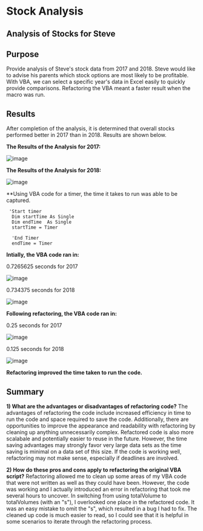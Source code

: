 # Stock Analysis

## Analysis of Stocks for Steve

## Purpose
Provide analysis of Steve's stock data from 2017 and 2018. Steve would like to advise his parents which stock options are most likely to be profitable. With VBA, we can select a specific year's data in Excel easily to quickly provide comparisons. Refactoring the VBA meant a faster result when the macro was run.

## Results

After completion of the analysis, it is determined that overall stocks performed better in 2017 than in 2018. Results are shown below.

**The Results of the Analysis for 2017:**

![image](https://user-images.githubusercontent.com/95710184/148834877-87007e6b-e818-49f6-b9f4-a630921fb29e.png)

**The Results of the Analysis for 2018:**

![image](https://user-images.githubusercontent.com/95710184/148834890-1a5abad6-fb4c-4c76-a095-5b637acae790.png)


**Using VBA code for a timer, the time it takes to run was able to be captured.
     
     'Start timer
      Dim startTime As Single
      Dim endTime  As Single
      startTime = Timer
      
      'End Timer
      endTime = Timer

**Intially, the VBA code ran in:**

0.7265625 seconds for 2017

![image](https://user-images.githubusercontent.com/95710184/148707721-ff422f6a-7268-4aa8-ab2a-6e55f2979e2e.png)

0.734375 seconds for 2018

![image](https://user-images.githubusercontent.com/95710184/148707745-e632e317-e043-4511-98af-827de9d8e93b.png)

**Following refactoring, the VBA code ran in:**

0.25 seconds for 2017

![image](https://user-images.githubusercontent.com/95710184/148707788-80ec5760-4a95-4269-9990-20e9a166ea90.png)

0.125 seconds for 2018

![image](https://user-images.githubusercontent.com/95710184/148707781-7d678207-ae2a-4175-b387-f4a3c09c77d1.png)


**Refactoring improved the time taken to run the code.**

## Summary

**1) What are the advantages or disadvantages of refactoring code?**
The advantages of refactoring the code include increased efficiency in time to run the code and space required to save the code. Additionally, there are opportunities to improve the appearance and readability with refactoring by cleaning up anything unnecessarily complex. Refactored code is also more scalabale and potentially easier to reuse in the future. However, the time saving advantages may strongly favor very large data sets as the time saving is minimal on a data set of this size. If the code is working well, refactoring may not make sense, especially if deadlines are involved.

**2) How do these pros and cons apply to refactoring the original VBA script?**
Refactoring allowed me to clean up some areas of my VBA code that were not written as well as they could have been. However, the code was working and I actually introduced an error in refactoring that took me several hours to uncover. In switching from using totalVolume to totalVolumes (with an "s"), I overlooked one place in the refactored code. It was an easy mistake to omit the "s", which resulted in a bug I had to fix. The cleaned up code is much easier to read, so I could see that it is helpful in some scenarios to iterate through the refactoring process.
